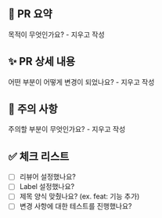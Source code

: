 ## 🚀 PR 요약

목적이 무엇인가요? - 지우고 작성

## ✨ PR 상세 내용

어떤 부분이 어떻게 변경이 되었나요? - 지우고 작성

## 🚨 주의 사항

주의할 부분이 무엇인가요? - 지우고 작성

## ✅ 체크 리스트

- [ ] 리뷰어 설정했나요?
- [ ] Label 설정했나요?
- [ ] 제목 양식 맞췄나요? (ex. feat: 기능 추가)
- [ ] 변경 사항에 대한 테스트를 진행했나요?
